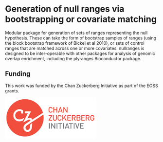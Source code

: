 # Generation of null ranges via bootstrapping or covariate matching

Modular package for generation of sets of ranges
representing the null hypothesis. These can take the form
of bootstrap samples of ranges (using the block bootstrap
framework of Bickel et al 2010), or sets of control ranges
that are matched across one or more covariates. nullranges
is designed to be inter-operable with other packages for
analysis of genomic overlap enrichment, including the
plyranges Bioconductor package.

## Funding

This work was funded by the Chan Zuckerberg Initiative as part of the
EOSS grants.

![CZI](man/figures/czi.png)
